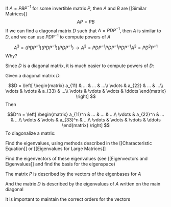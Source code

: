 If $A = PBP^{-1}$ for some invertible matrix $P$, then $A$ and $B$ are [[Similar Matrices]]
$$AP = PB$$
If we can find a diagonal matrix $D$ such that $A = PDP^{-1}$, then $A$ is similar to $D$, and we can use $PDP^{-1}$ to compute powers of $A$

$$
A^3 = (PDP^{-1})(PDP^{-1})(PDP^{-1})  \rightarrow
A^3 = PDP^{-1}PDP^{-1}PDP^{-1} 
A^3 = PD^3P^{-1} 
$$
Why?

Since $D$ is a diagonal matrix, it is much easier to compute powers of $D$:

Given a diagonal matrix $D$:

$$D = 
\left[
\begin{matrix}
a_{11} & ... & ... & ...\\
\vdots & a_{22} & ... & ...\\
\vdots & \vdots & a_{33} & ...\\
\vdots & \vdots & \vdots & \ddots
\end{matrix}
\right]
$$
Then

$$D^n = 
\left[
\begin{matrix}
a_{11}^n & ... & ... & ...\\
\vdots & a_{22}^n & ... & ...\\
\vdots & \vdots & a_{33}^n & ...\\
\vdots & \vdots & \vdots & \ddots
\end{matrix}
\right]
$$
To diagonalize a matrix:

Find the eigenvalues, using methods described in the [[Characteristic Equation]] or [[Eigenvalues for Large Matrices]]

Find the eigenvectors of these eigenvalues (see [[Eigenvectors and Eigenvalues]] and find the basis for the eigenspace)

The matrix $P$ is described by the vectors of the eigenbases for $A$

And the matrix $D$ is described by the eigenvalues of $A$ written on the main diagonal

It is important to maintain the correct orders for the vectors
